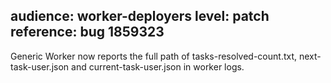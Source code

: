 audience: worker-deployers
level: patch
reference: bug 1859323
---
Generic Worker now reports the full path of tasks-resolved-count.txt, next-task-user.json and current-task-user.json in worker logs.
